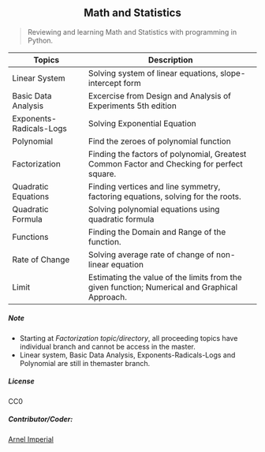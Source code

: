 <h2 align=center>Math and Statistics</h2> 

> Reviewing and learning Math and Statistics with programming in Python.



| Topics                      | Description                                                                                   |
|-----------------------------|-----------------------------------------------------------------------------------------------|
| Linear System               | Solving system of linear equations, slope-intercept form                                      |                                 
| Basic Data Analysis         | Excercise from Design and Analysis of Experiments 5th edition                                 |
| Exponents-Radicals-Logs     | Solving Exponential Equation                                                                  |
| Polynomial                  | Find the zeroes of polynomial function                                                        |
| Factorization               | Finding the factors of polynomial, Greatest Common Factor and Checking for perfect square.    |
| Quadratic Equations  	      | Finding vertices and line symmetry, factoring equations, solving for the roots.               |
| Quadratic Formula           | Solving polynomial equations using quadratic formula                                          |                                                              
| Functions                   | Finding the Domain and Range of the function.                                                 |	                                                                                                                      
| Rate of Change              | Solving average rate of change of non-linear equation                                         | 
| Limit                       | Estimating the value of the limits from the given function; Numerical and Graphical Approach. |



##### Note
- Starting at <em>Factorization topic/directory</em>, all proceeding topics have individual branch and cannot be access in the master. 
- Linear system, Basic Data Analysis, Exponents-Radicals-Logs and Polynomial are still in themaster branch.

##### License
CC0

##### Contributor/Coder:
[Arnel Imperial](https://arnelimperial.bitbucket.io)

